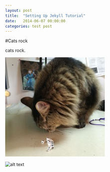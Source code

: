 ```yaml
---
layout: post
title:  "Setting Up Jekyll Tutorial"
date:   2014-06-07 00:00:00
categories: test post
---
```


#Cats rock


cats rock.

![](/assets/cat.jpeg)

![alt text](https://www.dropbox.com/s/qtcljin2ufu30w9/01_Image_Size_Difference_With_width_set_to_100_percent.png "Title")
